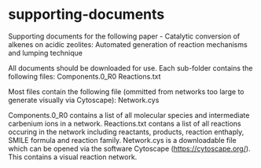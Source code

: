 # supporting-documents
Supporting documents for the following paper - Catalytic conversion of alkenes on acidic zeolites: Automated generation of reaction mechanisms and lumping technique 

All documents should be downloaded for use. Each sub-folder contains the following files:
Components.0_R0
Reactions.txt

Most files contain the following file (ommitted from networks too large to generate visually via Cytoscape):
Network.cys

Components.0_R0 contains a list of all molecular species and intermediate carbenium ions in a network. 
Reactions.txt contans a list of all reactions occuring in the network including reactants, products, reaction enthaply, SMILE formula and reaction family.
Network.cys is a downloadable file which can be opened via the software Cytoscape (https://cytoscape.org/). This contains a visual reaction network. 
